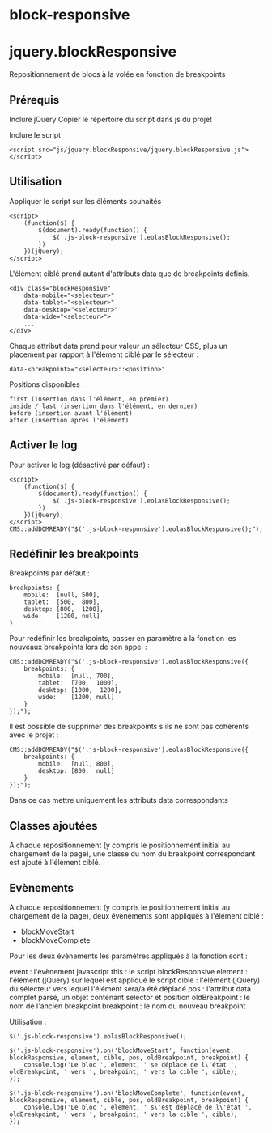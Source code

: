 # block-responsive

jquery.blockResponsive
===========

Repositionnement de blocs à la volée en fonction de breakpoints


Prérequis
----------

Inclure jQuery
Copier le répertoire du script dans js du projet

Inclure le script

    <script src="js/jquery.blockResponsive/jquery.blockResponsive.js"></script>


Utilisation
----------

Appliquer le script sur les éléments souhaités

    <script>
        (function($) {
            $(document).ready(function() {
                $('.js-block-responsive').eolasBlockResponsive();
            })
        })(jQuery);
    </script>

L'élément ciblé prend autant d'attributs data que de breakpoints définis.

    <div class="blockResponsive"
        data-mobile="<selecteur>"
        data-tablet="<selecteur>"
        data-desktop="<selecteur>"
        data-wide="<selecteur>">
        ...
    </div>

Chaque attribut data prend pour valeur un sélecteur CSS, plus un placement par rapport à l'élément ciblé par le sélecteur :

    data-<breakpoint>="<selecteur>::<position>"

Positions disponibles :

    first (insertion dans l'élément, en premier)
    inside / last (insertion dans l'élément, en dernier)
    before (insertion avant l'élément)
    after (insertion après l'élément)


Activer le log
----------

Pour activer le log (désactivé par défaut) :

    <script>
        (function($) {
            $(document).ready(function() {
                $('.js-block-responsive').eolasBlockResponsive();
            })
        })(jQuery);
    </script>
    CMS::addDOMREADY("$('.js-block-responsive').eolasBlockResponsive();");


Redéfinir les breakpoints
----------

Breakpoints par défaut :

    breakpoints: {
        mobile:  [null, 500],
        tablet:  [500,  800],
        desktop: [800,  1200],
        wide:    [1200, null]
    }

Pour redéfinir les breakpoints, passer en paramètre à la fonction les nouveaux breakpoints lors de son appel :

    CMS::addDOMREADY("$('.js-block-responsive').eolasBlockResponsive({
        breakpoints: {
            mobile:  [null, 700],
            tablet:  [700,  1000],
            desktop: [1000,  1200],
            wide:    [1200, null]
        }
    });");

Il est possible de supprimer des breakpoints s'ils ne sont pas cohérents avec le projet :

    CMS::addDOMREADY("$('.js-block-responsive').eolasBlockResponsive({
        breakpoints: {
            mobile:  [null, 800],
            desktop: [800,  null]
        }
    });");

Dans ce cas mettre uniquement les attributs data correspondants


Classes ajoutées
----------

A chaque repositionnement (y compris le positionnement initial au chargement de la page),
une classe du nom du breakpoint correspondant est ajouté à l'élément ciblé.


Evènements
----------

A chaque repositionnement (y compris le positionnement initial au chargement de la page),
deux évènements sont appliqués à l'élément ciblé :

* blockMoveStart
* blockMoveComplete

Pour les deux évènements les paramètres appliqués à la fonction sont :

event : l'évènement javascript
this : le script blockResponsive
element : l'élément (jQuery) sur lequel est appliqué le script
cible : l'élément (jQuery) du sélecteur vers lequel l'élément sera/a été déplacé
pos : l'attribut data complet parsé, un objet contenant selector et position
oldBreakpoint : le nom de l'ancien breakpoint
breakpoint : le nom du nouveau breakpoint

Utilisation :

    $('.js-block-responsive').eolasBlockResponsive();

    $('.js-block-responsive').on('blockMoveStart', function(event, blockResponsive, element, cible, pos, oldBreakpoint, breakpoint) {
        console.log('Le bloc ', element, ' se déplace de l\'état ', oldBreakpoint, ' vers ', breakpoint, ' vers la cible ', cible);
    });

    $('.js-block-responsive').on('blockMoveComplete', function(event, blockResponsive, element, cible, pos, oldBreakpoint, breakpoint) {
        console.log('Le bloc ', element, ' s\'est déplacé de l\'état ', oldBreakpoint, ' vers ', breakpoint, ' vers la cible ', cible);
    });
